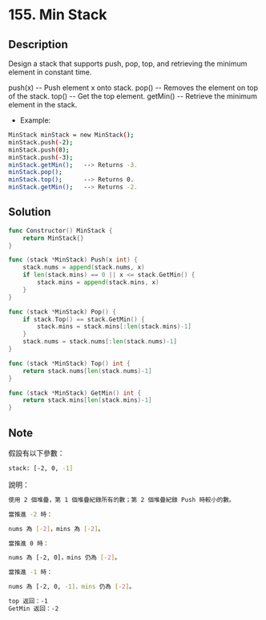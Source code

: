 # 155. Min Stack

## Description

Design a stack that supports push, pop, top, and retrieving the minimum element in constant time.

push(x) -- Push element x onto stack.
pop() -- Removes the element on top of the stack.
top() -- Get the top element.
getMin() -- Retrieve the minimum element in the stack.

- Example:

```BASH
MinStack minStack = new MinStack();
minStack.push(-2);
minStack.push(0);
minStack.push(-3);
minStack.getMin();   --> Returns -3.
minStack.pop();
minStack.top();      --> Returns 0.
minStack.getMin();   --> Returns -2.
```

## Solution

```GO
func Constructor() MinStack {
	return MinStack{}
}

func (stack *MinStack) Push(x int) {
	stack.nums = append(stack.nums, x)
	if len(stack.mins) == 0 || x <= stack.GetMin() {
		stack.mins = append(stack.mins, x)
	}
}

func (stack *MinStack) Pop() {
	if stack.Top() == stack.GetMin() {
		stack.mins = stack.mins[:len(stack.mins)-1]
	}
	stack.nums = stack.nums[:len(stack.nums)-1]
}

func (stack *MinStack) Top() int {
	return stack.nums[len(stack.nums)-1]
}

func (stack *MinStack) GetMin() int {
	return stack.mins[len(stack.mins)-1]
}
```

## Note

假設有以下參數：

```BASH
stack: [-2, 0, -1]
```

說明：

```BASH
使用 2 個堆疊，第 1 個堆疊紀錄所有的數；第 2 個堆疊紀錄 Push 時較小的數。

當推進 -2 時：

nums 為 [-2]，mins 為 [-2]。

當推進 0 時：

nums 為 [-2, 0]，mins 仍為 [-2]。

當推進 -1 時：

nums 為 [-2, 0, -1]，mins 仍為 [-2]。

top 返回：-1
GetMin 返回：-2
```
